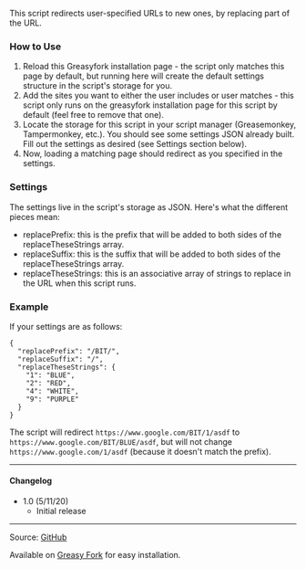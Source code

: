 This script redirects user-specified URLs to new ones, by replacing part of the URL.

### How to Use
1. Reload this Greasyfork installation page - the script only matches this page by default, but running here will create the default settings structure in the script's storage for you.
2. Add the sites you want to either the user includes or user matches - this script only runs on the greasyfork installation page for this script by default (feel free to remove that one).
3. Locate the storage for this script in your script manager (Greasemonkey, Tampermonkey, etc.). You should see some settings JSON already built. Fill out the settings as desired (see Settings section below).
4. Now, loading a matching page should redirect as you specified in the settings.

### Settings
The settings live in the script's storage as JSON. Here's what the different pieces mean:
* replacePrefix: this is the prefix that will be added to both sides of the replaceTheseStrings array.
* replaceSuffix: this is the suffix that will be added to both sides of the replaceTheseStrings array.
* replaceTheseStrings: this is an associative array of strings to replace in the URL when this script runs.

### Example
If your settings are as follows:

    {
      "replacePrefix": "/BIT/",
      "replaceSuffix": "/",
      "replaceTheseStrings": {
        "1": "BLUE",
        "2": "RED",
        "4": "WHITE",
        "9": "PURPLE"
      }
    }

The script will redirect `https://www.google.com/BIT/1/asdf` to `https://www.google.com/BIT/BLUE/asdf`, but will not change `https://www.google.com/1/asdf` (because it doesn't match the prefix).

---

#### Changelog
* 1.0 (5/11/20)
  * Initial release

---

Source: [GitHub](https://github.com/theborg3of5/Userscripts/tree/master/urlReplacerRedirector)

Available on [Greasy Fork](https://greasyfork.org/en/scripts/403100-url-replacer-redirector) for easy installation.